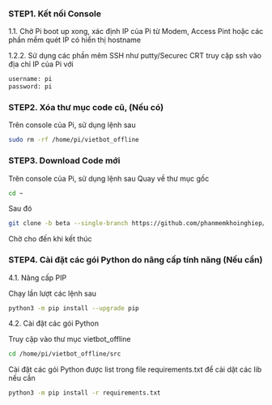 ### STEP1. Kết nối Console

1.1. Chờ Pi boot up xong, xác định IP của Pi từ Modem, Access Pint hoặc các phần mềm quét IP có hiển thị hostname

1.2.2. Sử dụng các phần mêm SSH như putty/Securec CRT truy cập ssh vào địa chỉ IP của Pi với 

```sh
username: pi
password: pi
```
### STEP2. Xóa thư mục code cũ, (Nếu có)

Trên console của Pi, sử dụng lệnh sau

```sh
sudo rm -rf /home/pi/vietbot_offline
```

### STEP3. Download Code mới

Trên console của Pi, sử dụng lệnh sau
Quay về thư mục gốc
```sh
cd ~
```
Sau đó
```sh
git clone -b beta --single-branch https://github.com/phanmemkhoinghiep/vietbot_offline.git
```
Chờ cho đến khi kết thúc


### STEP4. Cài đặt các gói Python do nâng cấp tính năng (Nếu cần)

4.1. Nâng cấp PIP

Chạy lần lượt các lệnh sau
```sh
python3 -m pip install --upgrade pip

```
4.2. Cài đặt các gói Python 

Truy cập vào thư mục vietbot_offline

```sh
cd /home/pi/vietbot_offline/src
```
Cài đặt các gói Python được list trong file requirements.txt để cài dặt các lib nếu cần
```sh
python3 -m pip install -r requirements.txt

```

